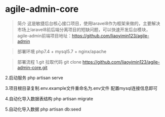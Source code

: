 # agile-admin-core

> 简介
这是敏捷后台核心接口项目，使用laravel8作为框架来做的，主要解决市场上laravel8前后端分离项目的短缺问题，可以快速开发后台模块，agile-admin前端项目地址：https://github.com/liaoyimin123/agile-admin

> 部署环境
php7.4 + mysql5.7 + nginx/apache

> 部署流程
1.git 拉取代码
git clone https://github.com/liaoyimin123/agile-admin-core.git

2.启动服务
php artisan serve

3.项目根目录复制.env.example文件重命名为.env文件
配置mysql连接信息即可

4.自动化导入数据表结构
php artisan migrate

5.自动化导入数据
php artisan db:seed